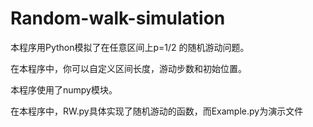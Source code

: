 # Random-walk-simulation
本程序用Python模拟了在任意区间上p=1/2 的随机游动问题。

在本程序中，你可以自定义区间长度，游动步数和初始位置。

本程序使用了numpy模块。

在本程序中，RW.py具体实现了随机游动的函数，而Example.py为演示文件
